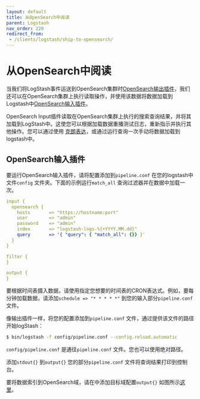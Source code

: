 ```yaml
---
layout: default
title: 从OpenSearch中阅读
parent: Logstash
nav_order: 220
redirect_from:
 - /clients/logstash/ship-to-opensearch/
---
```


# 从OpenSearch中阅读

当我们将LogStash事件运送到OpenSearch集群时[OpenSearch输出插件](https://github.com/opensearch-project/logstash-output-opensearch)，我们还可以在OpenSearch集群上执行读取操作，并使用该数据将数据加载到Logstash中[OpenSearch输入插件](https://github.com/opensearch-project/logstash-input-opensearch)。

OpenSearch Input插件读取在OpenSearch集群上执行的搜索查询结果，并将其加载到LogStash中。这使您可以根据加载数据重播测试日志，重新指示并执行其他操作。您可以通过使用
[克朗表达](https://opensearch.org/docs/latest/monitoring-plugins/alerting/cron/)，或通过运行查询一次手动将数据加载到logstash中。



## OpenSearch输入插件

要运行OpenSearch输入插件，请将配置添加到`pipeline.conf` 在您的logstash中文件`config` 文件夹。下面的示例运行`match_all` 查询过滤器并在数据中加载一次。

```yml
input {
  opensearch {
    hosts       => "https://hostname:port"
    user        => "admin"
    password    => "admin"
    index       => "logstash-logs-%{+YYYY.MM.dd}"
    query       => '{ "query": { "match_all": {}} }'
  }
}

filter {
}

output {
}
```

要根据时间表摄入数据，请使用指定您想要的时间表的CRON表达式。例如，要每分钟加载数据，请添加`schedule => "* * * * *"` 到您的输入部分`pipeline.conf` 文件。

像输出插件一样，将您的配置添加到`pipeline.conf` 文件，通过提供该文件的路径开始logStash：

 ```bash
 $ bin/logstash -f config/pipeline.conf --config.reload.automatic
 ```

`config/pipeline.conf` 是通往`pipeline.conf` 文件。您也可以使用绝对路径。

添加`stdout{}` 到`output{}` 您的部分`pipeline.conf` 文件将查询结果打印到控制台。

要将数据索引到OpenSearch域，请在中添加目标域配置`output{}` 如图所示[这里](https://opensearch.org/docs/latest/tools/logstash/index/)。

